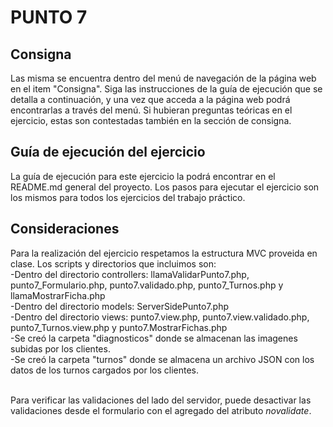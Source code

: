 # PUNTO 7

## Consigna
Las misma se encuentra dentro del menú de navegación de la página web en el item "Consigna". Siga las instrucciones de la guía de ejecución que se detalla a continuación, y una vez que acceda a la página web podrá encontrarlas a través del menú. Si hubieran preguntas teóricas en el ejercicio, estas son contestadas también en la sección de consigna.

## Guía de ejecución del ejercicio
La guía de ejecución para este ejercicio la podrá encontrar en el README.md general del proyecto. Los pasos para ejecutar el ejercicio son los mismos para todos los ejercicios del trabajo práctico.

## Consideraciones
Para la realización del ejercicio respetamos la estructura MVC proveida en clase. Los scripts y directorios que incluimos son:<br>
-Dentro del directorio controllers: llamaValidarPunto7.php, punto7_Formulario.php, punto7.validado.php, punto7_Turnos.php y<br> llamaMostrarFicha.php<br>
-Dentro del directorio models: ServerSidePunto7.php<br>
-Dentro del directorio views: punto7.view.php, punto7.view.validado.php, punto7_Turnos.view.php y punto7.MostrarFichas.php<br>
-Se creó la carpeta "diagnosticos" donde se almacenan las imagenes subidas por los clientes.<br>
-Se creó la carpeta "turnos" donde se almacena un archivo JSON con los datos de los turnos cargados por los clientes.<br><br>

Para verificar las validaciones del lado del servidor, puede desactivar las validaciones desde el formulario con el agregado del atributo *novalidate*.